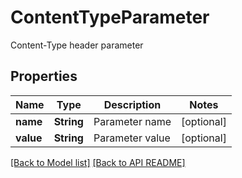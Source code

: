 # ContentTypeParameter

Content-Type header parameter             

## Properties
Name | Type | Description | Notes
------------ | ------------- | ------------- | -------------
**name** | **String** | Parameter name              |  [optional]
**value** | **String** | Parameter value              |  [optional]




[[Back to Model list]](Models.md) [[Back to API README]](README.md)
